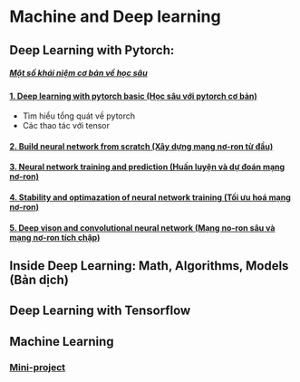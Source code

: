 # Machine and Deep learning

## Deep Learning with Pytorch:

##### [Một số khái niệm cơ bản về học sâu](Deep-Learning-Pytorch/README.md)

#### [1. Deep learning with pytorch basic (Học sâu với pytorch cơ bản)](https://github.com/duythanh22/Machine-and-Deep-Learning/tree/main/Deep-Learning-Pytorch/1_deep_learning_with_pytorch_basic)
- Tìm hiểu tổng quát về pytorch
- Các thao tác với tensor
#### [2. Build neural network from scratch (Xây dựng mạng nơ-ron từ đầu)]()
#### [3. Neural network training and prediction (Huấn luyện và dự đoán mạng nơ-ron)]()
#### [4. Stability and optimazation of neural network training (Tối ưu hoá mạng nơ-ron)]()
#### [5. Deep vison and convolutional neural network (Mạng no-ron sâu và mạng nơ-ron tích chập)]()

## Inside Deep Learning: Math, Algorithms, Models (Bản dịch)

## Deep Learning with Tensorflow

## Machine Learning
### [Mini-project](Machine-Learning/ML-mini-projects)
